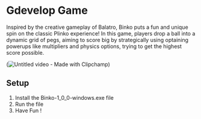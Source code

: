 # Gdevelop Game
Inspired by the creative gameplay of Balatro, Binko puts a fun and unique spin on the classic Plinko experience! In this game, players drop a ball into a dynamic grid of pegs, aiming to score big by strategically using optaining powerups like multipliers and physics options, trying to get the highest score possible.


(![Untitled video - Made with Clipchamp](https://github.com/user-attachments/assets/2ec2354c-0387-436e-b6dc-5f2a4b6f6238))
 

## Setup

1. Install the Binko-1_0_0-windows.exe file
2. Run the file
3. Have Fun !

